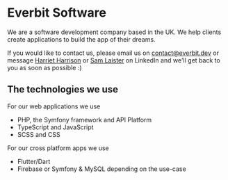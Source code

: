 # Everbit Software

We are a software development company based in the UK. We help clients create applications to build the app of their dreams.

If you would like to contact us, please email us on [contact@everbit.dev](contact@everbit.dev) or message [Harriet Harrison](https://www.linkedin.com/in/hxrriet/) or [Sam Laister](https://www.linkedin.com/in/sam-laister/) on LinkedIn and we'll get back to you as soon as possible :)

## The technologies we use

For our web applications we use
- PHP, the Symfony framework and API Platform
- TypeScript and JavaScript
- SCSS and CSS

For our cross platform apps we use
- Flutter/Dart
- Firebase or Symfony & MySQL depending on the use-case
